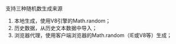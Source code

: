 支持三种随机数生成来源

1. 本地生成，使用V8引擎的Math.random；
2. 历史数据，从历史文本数据中导入；
3. 浏览器代理，使用客户端浏览器的Math.random（IE或V8等）生成；
